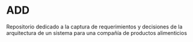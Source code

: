 # ADD
Repositorio dedicado a la captura de requerimientos y decisiones de la arquitectura de un sistema para una
compañía de productos alimenticios


